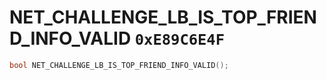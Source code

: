 # NET_CHALLENGE_LB_IS_TOP_FRIEND_INFO_VALID `0xE89C6E4F`

```cpp
bool NET_CHALLENGE_LB_IS_TOP_FRIEND_INFO_VALID();
```